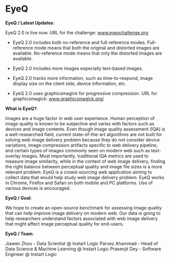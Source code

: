 # EyeQ
<b>EyeQ / Latest Updates</b>: 

EyeQ 2.0 is live now. URL for the challenge: www.eyeqchallenge.org

* EyeQ 2.0 includes both no-reference and full-reference modes. Full-reference mode means that both the original and distorted images are available. No-reference mode means that only the distorted images are available.

* EyeQ 2.0 includes more images especially text-based images.

* EyeQ 2.0 tracks more information, such as time-to-respond, image display size on the client side, device information, etc.

* EyeQ 2.0 uses graphicsmagick for progressive compression. URL for graphicsmagick: www.graphicsmagick.org/


<b>What is EyeQ?</b>:

Images are a huge factor in web user experience. Human perception of image quality is known to be subjective and varies with factors such as devices and image contents. 
Even though image quality assessment (IQA) is a well-researched field, current state-of-the-art algorithms are not built for solving web image delivery problem because they do not consider device variations, image compression artifacts specific to web delivery pipeline, and certain types of images commonly seen on modern web such as text-overlay images. 
Most importantly, traditional IQA metrics are used to measure image similarity, while in the context of web image delivery, finding the right balance between perceptual quality and image file sizes is a more relevant problem. 
EyeQ is a crowd-sourcing web application aiming to collect data that would help study web image delivery problem. EyeQ works in Chrome, Firefox and Safari on both mobile and PC platforms. Use of various devices is encouraged.

<b>EyeQ / Goal</b>:

We hope to create an open-source benchmark for assessing image quality that can help improve image delivery on modern web. Our data is going to help researchers understand factors associated with web image delivery that might affect image perceptual quality for end-users.

<b>EyeQ / Team</b>:

Jiawen Zhou - Data Scientist @ Instart Logic
Parvez Ahammad - Head of Data Science & Machine Learning @ Instart Logic
Prasenjit Dey - Software Engineer @ Instart Logic
